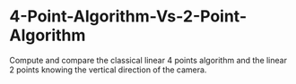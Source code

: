 # 4-Point-Algorithm-Vs-2-Point-Algorithm

Compute and compare the classical linear 4 points algorithm and the linear 2 points knowing the vertical direction of the camera.

